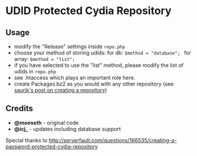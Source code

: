 # UDID Protected Cydia Repository

## Usage

* modify the "Release" settings inside `repo.php`
* choose your method of storing udids:
	for db:    ```$method = "database"; ```
	for array: ```$method = "list"; ```
* if you have selected to use the "list" method, please modify the list of udids in `repo.php`
* see .htaccess which plays an important role here.
* create Packages.bz2 as you would with any other repository (see [saurik's post on creating a repository](http://www.saurik.com/id/7))

## Credits

* **@moeseth** - original code
* **@icj_** - updates including database support

Special thanks to http://serverfault.com/questions/166535/creating-a-password-protected-cydia-repository
